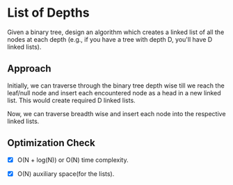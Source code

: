 # List of Depths
Given a binary tree, design an algorithm which creates a linked list of all the nodes at each depth (e.g., if you have a tree with depth D, you'll have D linked lists).

## Approach
Initially, we can traverse through the binary tree depth wise till we reach the leaf/null node and insert each encountered node as a head in a new linked list. This would create required D linked lists.

Now, we can traverse breadth wise and insert each node into the respective linked lists.

## Optimization Check
- [x] O(N + log(N)) or O(N) time complexity.
- [x] O(N) auxiliary space(for the lists).

